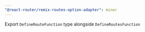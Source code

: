 ```yaml
---
"@react-router/remix-routes-option-adapter": minor
---
```


Export `DefineRouteFunction` type alongside `DefineRoutesFunction`
